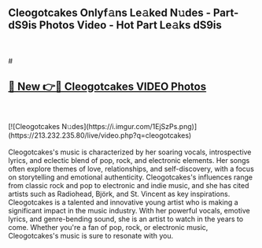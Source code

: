 ## Cleogotcakes Onlyf𝚊ns Le𝚊ked N𝚞des - Part-dS9is Photos Video - Hot Part Le𝚊ks dS9is
<br>
<br>
# <h2><a href="https://213.232.235.80/live/video.php?q=cleogotcakes">🔗 New 👉🔴 Cleogotcakes VIDEO Photos</a></h2>
<br>
<br>
[![Cleogotcakes N𝚞des](https://i.imgur.com/1EjSzPs.png)](https://213.232.235.80/live/video.php?q=cleogotcakes)
<br>
<br>
Cleogotcakes's music is characterized by her soaring vocals, introspective lyrics, and eclectic blend of pop, rock, and electronic elements. Her songs often explore themes of love, relationships, and self-discovery, with a focus on storytelling and emotional authenticity. Cleogotcakes's influences range from classic rock and pop to electronic and indie music, and she has cited artists such as Radiohead, Björk, and St. Vincent as key inspirations. Cleogotcakes is a talented and innovative young artist who is making a significant impact in the music industry. With her powerful vocals, emotive lyrics, and genre-bending sound, she is an artist to watch in the years to come. Whether you're a fan of pop, rock, or electronic music, Cleogotcakes's music is sure to resonate with you.
<br>
<br>